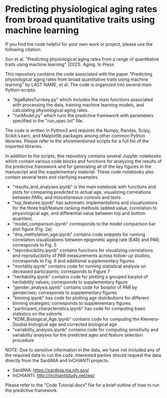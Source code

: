 # Predicting physiological aging rates from broad quantitative traits using machine learning

If you find the code helpful for your own work or project, please use the following citation:

Sun et al. "Predicting physiological aging rates from a range of quantitative traits using machine learning" (2021). Aging. In Press


This repository contains the code associated with the paper "Predicting physiological aging rates from broad quantitative traits using machine learning" by LAST NAME, et al. The code is organized into several main Python scripts:
- "AgeRatesTurnkey.py" which includes the main functions associated with processing the data, training machine learning models, and calculating physiological aging rates.
- "runModel.py" which runs the predictive framework with parameters specified in the "run_spec.txt" file.

The code is written in Python3 and requires the Numpy, Pandas, Scipy, Scikit-Learn, and Matplotlib packages among other common Python libraries. Please refer to the aforementioned scripts for a full list of the imported libraries.

In addition to the scripts, this repository contains several Jupyter notebooks which contain various code blocks and functions for analyzing the results of the predictive framework and for generating all of the key figures in the manuscript and the supplementary material. These code notebooks also contain several tests and clarifying examples.
- "results_and_analyses.ipynb" is the main notebook with functions and plots for comparing predicted to actual age, visualizing correlations between PARs, and miscellaneous controls and tests.
- "top_features.ipynb" has automatic implementations and visualizations for the three trait/feature ranking methods (added value, correlation to physiological age, and differential value between top and bottom quartiles).
- "model_comparison.ipynb" corresponds to the model comparison bar plot figure (Fig. 2a)
- "dna_methylation_age.ipynb" contains code snippets for running correlation visualizations between epigenetic aging rate (EAR) and PAR; corresponds to Fig. 5
- "reproducibility.ipynb" contains functions for visualizing correlations and reproducibility of PAR measurements across follow-up studies; corresponds to Fig. 6 and additional supplementary figures.
- "mortality.ipynb" contains code for running statistical analysis on deceased participants; corresponds to Figure 7
- "heritability.ipynb" contains code for plotting a grouped barplot of heritability values; corresponds to supplementary figure
- "gender_analysis.ipynb" contains code for boxplot of PAR by gender/sex; corresponds to supplementary figures
- "binning.ipynb" has code for plotting age distributions for different binning strategies; corresponds to supplementary figures.
- "participant_characteristics.ipynb" has code for computing basic statistics on the cohorts
- "KDM_Biological_Age.ipynb" contains code for computing the Klemera-Doubal biological age and corrected biological age
- "variability_analysis.ipynb" contains code for computing sensitivity and variability analyses for the predicted ages and feature selection procedure


NOTE: Due to sensitive information in the data, we have not included any of the required data to run the code. Interested parties should request the data directly from the SardiNIA and InCHIANTI projects:
- SardiNIA: https://sardinia.nia.nih.gov/
- InCHIANTI: http://inchiantistudy.net/wp/

Please refer to the "Code Tutorial.docx" file for a brief outline of how to run the predictive framework.